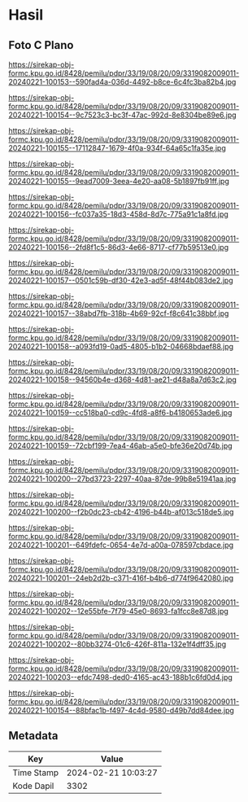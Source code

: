 # Hasil

## Foto C Plano

https://sirekap-obj-formc.kpu.go.id/8428/pemilu/pdpr/33/19/08/20/09/3319082009011-20240221-100153--590fad4a-036d-4492-b8ce-6c4fc3ba82b4.jpg

https://sirekap-obj-formc.kpu.go.id/8428/pemilu/pdpr/33/19/08/20/09/3319082009011-20240221-100154--9c7523c3-bc3f-47ac-992d-8e8304be89e6.jpg

https://sirekap-obj-formc.kpu.go.id/8428/pemilu/pdpr/33/19/08/20/09/3319082009011-20240221-100155--17112847-1679-4f0a-934f-64a65c1fa35e.jpg

https://sirekap-obj-formc.kpu.go.id/8428/pemilu/pdpr/33/19/08/20/09/3319082009011-20240221-100155--9ead7009-3eea-4e20-aa08-5b1897fb91ff.jpg

https://sirekap-obj-formc.kpu.go.id/8428/pemilu/pdpr/33/19/08/20/09/3319082009011-20240221-100156--fc037a35-18d3-458d-8d7c-775a91c1a8fd.jpg

https://sirekap-obj-formc.kpu.go.id/8428/pemilu/pdpr/33/19/08/20/09/3319082009011-20240221-100156--2fd8f1c5-86d3-4e66-8717-cf77b59513e0.jpg

https://sirekap-obj-formc.kpu.go.id/8428/pemilu/pdpr/33/19/08/20/09/3319082009011-20240221-100157--0501c59b-df30-42e3-ad5f-48f44b083de2.jpg

https://sirekap-obj-formc.kpu.go.id/8428/pemilu/pdpr/33/19/08/20/09/3319082009011-20240221-100157--38abd7fb-318b-4b69-92cf-f8c641c38bbf.jpg

https://sirekap-obj-formc.kpu.go.id/8428/pemilu/pdpr/33/19/08/20/09/3319082009011-20240221-100158--a093fd19-0ad5-4805-b1b2-04668bdaef88.jpg

https://sirekap-obj-formc.kpu.go.id/8428/pemilu/pdpr/33/19/08/20/09/3319082009011-20240221-100158--94560b4e-d368-4d81-ae21-d48a8a7d63c2.jpg

https://sirekap-obj-formc.kpu.go.id/8428/pemilu/pdpr/33/19/08/20/09/3319082009011-20240221-100159--cc518ba0-cd9c-4fd8-a8f6-b4180653ade6.jpg

https://sirekap-obj-formc.kpu.go.id/8428/pemilu/pdpr/33/19/08/20/09/3319082009011-20240221-100159--72cbf199-7ea4-46ab-a5e0-bfe36e20d74b.jpg

https://sirekap-obj-formc.kpu.go.id/8428/pemilu/pdpr/33/19/08/20/09/3319082009011-20240221-100200--27bd3723-2297-40aa-87de-99b8e51941aa.jpg

https://sirekap-obj-formc.kpu.go.id/8428/pemilu/pdpr/33/19/08/20/09/3319082009011-20240221-100200--f2b0dc23-cb42-4196-b44b-af013c518de5.jpg

https://sirekap-obj-formc.kpu.go.id/8428/pemilu/pdpr/33/19/08/20/09/3319082009011-20240221-100201--649fdefc-0654-4e7d-a00a-078597cbdace.jpg

https://sirekap-obj-formc.kpu.go.id/8428/pemilu/pdpr/33/19/08/20/09/3319082009011-20240221-100201--24eb2d2b-c371-416f-b4b6-d774f9642080.jpg

https://sirekap-obj-formc.kpu.go.id/8428/pemilu/pdpr/33/19/08/20/09/3319082009011-20240221-100202--12e55bfe-7f79-45e0-8693-fa1fcc8e87d8.jpg

https://sirekap-obj-formc.kpu.go.id/8428/pemilu/pdpr/33/19/08/20/09/3319082009011-20240221-100202--80bb3274-01c6-426f-811a-132e1f4dff35.jpg

https://sirekap-obj-formc.kpu.go.id/8428/pemilu/pdpr/33/19/08/20/09/3319082009011-20240221-100203--efdc7498-ded0-4165-ac43-188b1c6fd0d4.jpg

https://sirekap-obj-formc.kpu.go.id/8428/pemilu/pdpr/33/19/08/20/09/3319082009011-20240221-100154--88bfac1b-f497-4c4d-9580-d49b7dd84dee.jpg


## Metadata

| Key        | Value               |
| ---------- | ------------------- |
| Time Stamp | 2024-02-21 10:03:27 |
| Kode Dapil | 3302                |



